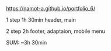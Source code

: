 https://namot-a.github.io/portfolio_6/

1 step 1h 30min
header, main

2 step 2h 
footer, adaptaion, mobile menu

SUM: ~3h 30min

